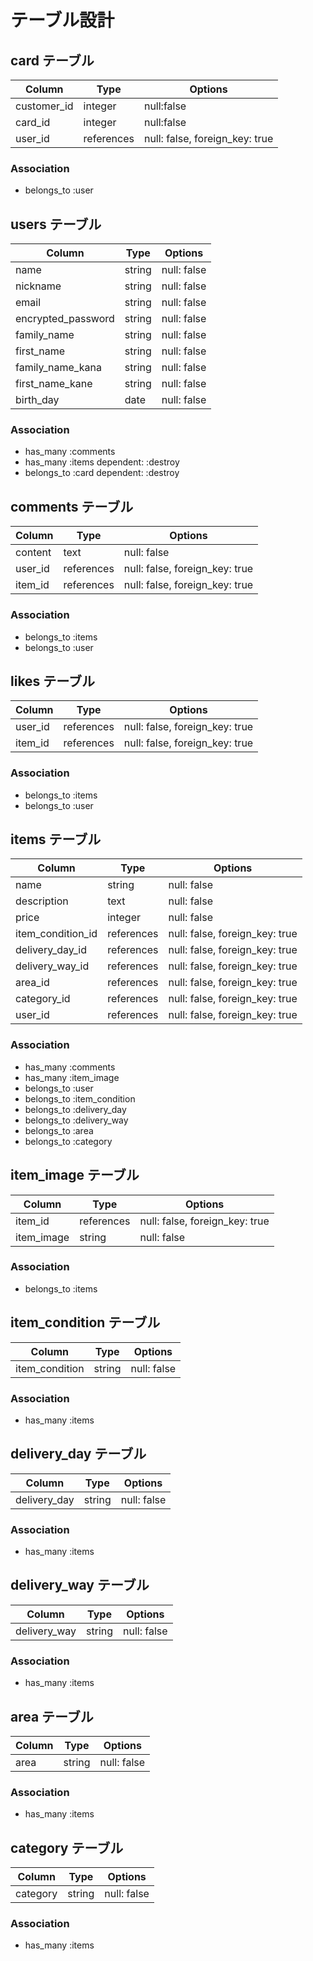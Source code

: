 # テーブル設計

## card テーブル

| Column      | Type       | Options                        |
| ------------| ---------- | ------------------------------ |
| customer_id | integer    | null:false                     |
| card_id     | integer    | null:false                     |
| user_id     | references | null: false, foreign_key: true |

### Association

- belongs_to :user

## users テーブル

| Column             | Type   | Options     |
| ------------------ | ------ | ----------- |
| name               | string | null: false |
| nickname           | string | null: false |
| email              | string | null: false |
| encrypted_password | string | null: false |
| family_name        | string | null: false |
| first_name         | string | null: false |
| family_name_kana   | string | null: false |
| first_name_kane    | string	| null: false |
| birth_day          | date   | null: false |

### Association

- has_many   :comments
- has_many   :items    dependent: :destroy
- belongs_to :card     dependent: :destroy

## comments テーブル

| Column    | Type       | Options                        |
| --------- | ---------- | ------------------------------ |
| content   | text       | null: false                    |
| user_id   | references | null: false, foreign_key: true |
| item_id   | references | null: false, foreign_key: true |

### Association

- belongs_to :items
- belongs_to :user

## likes テーブル

| Column    | Type       | Options                        |
| --------- | ---------- | ------------------------------ |
| user_id   | references | null: false, foreign_key: true |
| item_id   | references | null: false, foreign_key: true |

### Association
- belongs_to :items
- belongs_to :user

## items テーブル

| Column	           |  Type	    | Options                        |
| -------------------| ---------- | -------------------------------
| name               | string  	  | null: false                    |
| description        | text  	    | null: false                    |
| price              | integer 	  | null: false                    |
| item_condition_id  | references | null: false, foreign_key: true |
| delivery_day_id    | references | null: false, foreign_key: true |
| delivery_way_id    | references | null: false, foreign_key: true |
| area_id            | references | null: false, foreign_key: true |
| category_id        | references | null: false, foreign_key: true |
| user_id            | references | null: false, foreign_key: true |

### Association

- has_many   :comments
- has_many   :item_image
- belongs_to :user
- belongs_to :item_condition
- belongs_to :delivery_day
- belongs_to :delivery_way
- belongs_to :area
- belongs_to :category

## item_image テーブル

| Column     | Type       | Options                        |
| ---------  | ---------- | ------------------------------ |
| item_id    | references | null: false, foreign_key: true |
| item_image | string     | null: false                    |

### Association

- belongs_to :items

## item_condition テーブル

| Column         | Type       | Options                        |
| ---------      | ---------- | ------------------------------ |
| item_condition | string     | null: false                    |

### Association

- has_many :items

## delivery_day テーブル

| Column         | Type       | Options                        |
| ---------      | ---------- | ------------------------------ |
| delivery_day   | string     | null: false                    |

### Association

- has_many :items

## delivery_way テーブル

| Column         | Type       | Options                        |
| ---------      | ---------- | ------------------------------ |
| delivery_way   | string     | null: false                    |

### Association

- has_many :items

## area テーブル

| Column         | Type       | Options                        |
| -------------- | ---------- | ------------------------------ |
| area           | string     | null: false                    |

### Association

- has_many :items

## category テーブル

| Column         | Type       | Options                        |
| -------------- | ---------- | ------------------------------ |
| category       | string     | null: false                    |

### Association

- has_many :items

